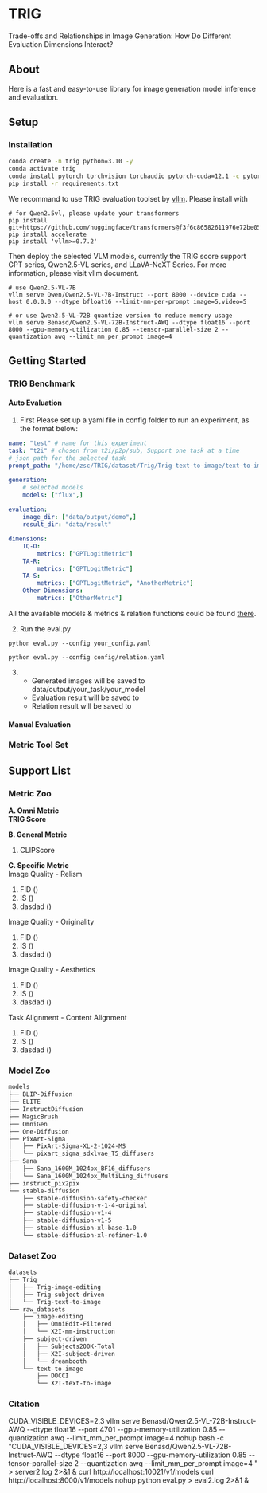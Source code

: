 # TRIG
Trade-offs and Relationships in Image Generation: How Do Different Evaluation Dimensions Interact?

## About
Here is a fast and easy-to-use library for image generation model inference and evaluation.


## Setup
### Installation
```bash
conda create -n trig python=3.10 -y
conda activate trig
conda install pytorch torchvision torchaudio pytorch-cuda=12.1 -c pytorch -c nvidia
pip install -r requirements.txt
```
We recommand to use TRIG evaluation toolset by [vllm](https://github.com/vllm-project/vllm). Please install with
```
# for Qwen2.5vl, please update your transformers
pip install git+https://github.com/huggingface/transformers@f3f6c86582611976e72be054675e2bf0abb5f775
pip install accelerate
pip install 'vllm>=0.7.2'
```
Then deploy the selected VLM models, currently the TRIG score support GPT series, Qwen2.5-VL series, and LLaVA-NeXT Series. For more information, please visit vllm document.
```
# use Qwen2.5-VL-7B
vllm serve Qwen/Qwen2.5-VL-7B-Instruct --port 8000 --device cuda --host 0.0.0.0 --dtype bfloat16 --limit-mm-per-prompt image=5,video=5

# or use Qwen2.5-VL-72B quantize version to reduce memory usage
vllm serve Benasd/Qwen2.5-VL-72B-Instruct-AWQ --dtype float16 --port 8000 --gpu-memory-utilization 0.85 --tensor-parallel-size 2 --quantization awq --limit_mm_per_prompt image=4
```

## Getting Started
### TRIG Benchmark
#### Auto Evaluation
1. First Please set up a yaml file in config folder to run an experiment, as the format below:
```yaml
name: "test" # name for this experiment
task: "t2i" # chosen from t2i/p2p/sub, Support one task at a time
# json path for the selected task
prompt_path: "/home/zsc/TRIG/dataset/Trig/Trig-text-to-image/text-to-imgae-new1.json"

generation:
    # selected models
    models: ["flux",]
    
evaluation:
    image_dir: ["data/output/demo",]
    result_dir: "data/result"

dimensions:
    IQ-O:
        metrics: ["GPTLogitMetric"]
    TA-R:
        metrics: ["GPTLogitMetric"]
    TA-S:
        metrics: ["GPTLogitMetric", "AnotherMetric"]
    Other Dimensions:
        metrics: ["OtherMetric"]
```
All the available models & metrics & relation functions could be found [there]().

2. Run the eval.py
```
python eval.py --config your_config.yaml

python eval.py --config config/relation.yaml   
```
3. 
   - Generated images will be saved to data/output/your_task/your_model
   - Evaluation result will be saved to 
   - Relation result will be saved to 

#### Manual Evaluation

### Metric Tool Set
## Support List
### Metric Zoo
**A. Omni Metric**  
**TRIG Score**

**B. General Metric**
1. CLIPScore

**C. Specific Metric**  
Image Quality - Relism
1. FID ()
2. IS ()
3. dasdad ()

Image Quality - Originality
1. FID ()
2. IS ()
3. dasdad ()

Image Quality - Aesthetics
1. FID ()
2. IS ()
3. dasdad ()

Task Alignment - Content Alignment
1. FID ()
2. IS ()
3. dasdad ()
### Model Zoo
```bash
models
├── BLIP-Diffusion
├── ELITE
├── InstructDiffusion
├── MagicBrush
├── OmniGen
├── One-Diffusion
├── PixArt-Sigma
│   ├── PixArt-Sigma-XL-2-1024-MS
│   └── pixart_sigma_sdxlvae_T5_diffusers
├── Sana
│   ├── Sana_1600M_1024px_BF16_diffusers
│   └── Sana_1600M_1024px_MultiLing_diffusers
├── instruct_pix2pix
└── stable-diffusion
    ├── stable-diffusion-safety-checker
    ├── stable-diffusion-v-1-4-original
    ├── stable-diffusion-v1-4
    ├── stable-diffusion-v1-5
    ├── stable-diffusion-xl-base-1.0
    └── stable-diffusion-xl-refiner-1.0
```

### Dataset Zoo
```bash
datasets
├── Trig
│   ├── Trig-image-editing
│   ├── Trig-subject-driven
│   └── Trig-text-to-image
└── raw_datasets
    ├── image-editing
    │   ├── OmniEdit-Filtered
    │   └── X2I-mm-instruction
    ├── subject-driven
    │   ├── Subjects200K-Total
    │   ├── X2I-subject-driven
    │   └── dreambooth
    └── text-to-image
        ├── DOCCI
        └── X2I-text-to-image
```



### Citation

CUDA_VISIBLE_DEVICES=2,3 vllm serve Benasd/Qwen2.5-VL-72B-Instruct-AWQ --dtype float16 --port 4701 --gpu-memory-utilization 0.85 --quantization awq --limit_mm_per_prompt image=4
nohup bash -c "CUDA_VISIBLE_DEVICES=2,3 vllm serve Benasd/Qwen2.5-VL-72B-Instruct-AWQ --dtype float16 --port 8000 --gpu-memory-utilization 0.85 --tensor-parallel-size 2 --quantization awq --limit_mm_per_prompt image=4 " > server2.log 2>&1 &
curl http://localhost:10021/v1/models
curl http://localhost:8000/v1/models
nohup python eval.py > eval2.log 2>&1 &
